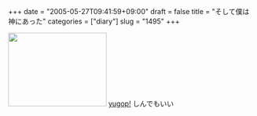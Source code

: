 +++
date = "2005-05-27T09:41:59+09:00"
draft = false
title = "そして僕は神にあった"
categories = ["diary"]
slug = "1495"
+++

<img src="http://ieiriblog.jugem.jp/?image=4173" width="200" height="150" alt="" class="pict" />
<a href="http://www.yugop.com/" target="_blank">yugop!</a>
しんでもいい
